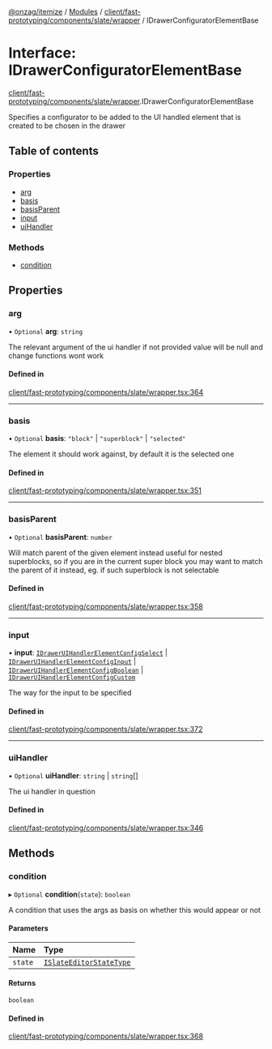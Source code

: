 [@onzag/itemize](../README.md) / [Modules](../modules.md) / [client/fast-prototyping/components/slate/wrapper](../modules/client_fast_prototyping_components_slate_wrapper.md) / IDrawerConfiguratorElementBase

# Interface: IDrawerConfiguratorElementBase

[client/fast-prototyping/components/slate/wrapper](../modules/client_fast_prototyping_components_slate_wrapper.md).IDrawerConfiguratorElementBase

Specifies a configurator to be added to the UI handled element
that is created to be chosen in the drawer

## Table of contents

### Properties

- [arg](client_fast_prototyping_components_slate_wrapper.IDrawerConfiguratorElementBase.md#arg)
- [basis](client_fast_prototyping_components_slate_wrapper.IDrawerConfiguratorElementBase.md#basis)
- [basisParent](client_fast_prototyping_components_slate_wrapper.IDrawerConfiguratorElementBase.md#basisparent)
- [input](client_fast_prototyping_components_slate_wrapper.IDrawerConfiguratorElementBase.md#input)
- [uiHandler](client_fast_prototyping_components_slate_wrapper.IDrawerConfiguratorElementBase.md#uihandler)

### Methods

- [condition](client_fast_prototyping_components_slate_wrapper.IDrawerConfiguratorElementBase.md#condition)

## Properties

### arg

• `Optional` **arg**: `string`

The relevant argument of the ui handler
if not provided value will be null and change functions wont
work

#### Defined in

[client/fast-prototyping/components/slate/wrapper.tsx:364](https://github.com/onzag/itemize/blob/5c2808d3/client/fast-prototyping/components/slate/wrapper.tsx#L364)

___

### basis

• `Optional` **basis**: ``"block"`` \| ``"superblock"`` \| ``"selected"``

The element it should work against, by default
it is the selected one

#### Defined in

[client/fast-prototyping/components/slate/wrapper.tsx:351](https://github.com/onzag/itemize/blob/5c2808d3/client/fast-prototyping/components/slate/wrapper.tsx#L351)

___

### basisParent

• `Optional` **basisParent**: `number`

Will match parent of the given element instead useful for nested
superblocks, so if you are in the current super block you may
want to match the parent of it instead, eg. if such superblock
is not selectable

#### Defined in

[client/fast-prototyping/components/slate/wrapper.tsx:358](https://github.com/onzag/itemize/blob/5c2808d3/client/fast-prototyping/components/slate/wrapper.tsx#L358)

___

### input

• **input**: [`IDrawerUIHandlerElementConfigSelect`](client_fast_prototyping_components_slate_wrapper.IDrawerUIHandlerElementConfigSelect.md) \| [`IDrawerUIHandlerElementConfigInput`](client_fast_prototyping_components_slate_wrapper.IDrawerUIHandlerElementConfigInput.md) \| [`IDrawerUIHandlerElementConfigBoolean`](client_fast_prototyping_components_slate_wrapper.IDrawerUIHandlerElementConfigBoolean.md) \| [`IDrawerUIHandlerElementConfigCustom`](client_fast_prototyping_components_slate_wrapper.IDrawerUIHandlerElementConfigCustom.md)

The way for the input to be specified

#### Defined in

[client/fast-prototyping/components/slate/wrapper.tsx:372](https://github.com/onzag/itemize/blob/5c2808d3/client/fast-prototyping/components/slate/wrapper.tsx#L372)

___

### uiHandler

• `Optional` **uiHandler**: `string` \| `string`[]

The ui handler in question

#### Defined in

[client/fast-prototyping/components/slate/wrapper.tsx:346](https://github.com/onzag/itemize/blob/5c2808d3/client/fast-prototyping/components/slate/wrapper.tsx#L346)

## Methods

### condition

▸ `Optional` **condition**(`state`): `boolean`

A condition that uses the args as basis on whether this would appear or not

#### Parameters

| Name | Type |
| :------ | :------ |
| `state` | [`ISlateEditorStateType`](client_fast_prototyping_components_slate.ISlateEditorStateType.md) |

#### Returns

`boolean`

#### Defined in

[client/fast-prototyping/components/slate/wrapper.tsx:368](https://github.com/onzag/itemize/blob/5c2808d3/client/fast-prototyping/components/slate/wrapper.tsx#L368)
